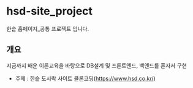 # hsd-site_project
한솥 홈페이지_공통 프로젝트 입니다.

<h2>개요</h2>
지금까지 배운 이론교육을 바탕으로 DB설계 및 프론트엔드, 백엔드를 혼자서 구현

- 주제 : 한솥 도시락 사이트 클론코딩(https://www.hsd.co.kr/)
